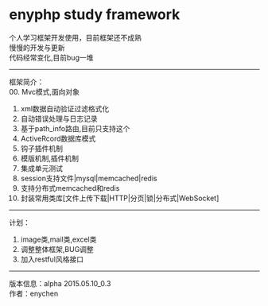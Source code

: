 # enyphp study framework

个人学习框架开发使用，目前框架还不成熟<br/>
慢慢的开发与更新<br/>
代码经常变化,目前bug一堆<br/>

---------------------------------------------------
框架简介：<br/>
00. Mvc模式,面向对象<br/>
01. xml数据自动验证过滤格式化<br/>
02. 自动错误处理与日志记录<br/>
03. 基于path_info路由,目前只支持这个<br/>
04. ActiveRcord数据库模式<br/>
05. 钩子插件机制<br/>
06. 模版机制,插件机制<br/>
07. 集成单元测试<br/>
08. session支持文件|mysql|memcached|redis<br/>
09. 支持分布式memcached和redis<br/>
10. 封装常用类库[文件上传下载|HTTP|分页|锁|分布式|WebSocket]<br/>

---------------------------------------------------
计划：<br/>
01. image类,mail类,excel类<br/>
02. 调整整体框架,BUG调整<br/>
03. 加入restful风格接口<br/>

---------------------------------------------------
版本信息：alpha 2015.05.10_0.3<br/>
作者：enychen<br/>
